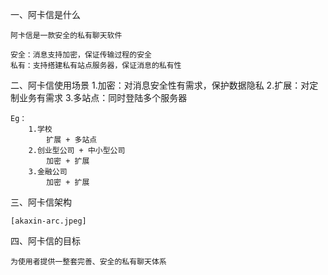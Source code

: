一、阿卡信是什么

	阿卡信是一款安全的私有聊天软件
	
	安全：消息支持加密，保证传输过程的安全
	私有：支持搭建私有站点服务器，保证消息的私有性
	
	
二、阿卡信使用场景
	1.加密：对消息安全性有需求，保护数据隐私
	2.扩展：对定制业务有需求
	3.多站点：同时登陆多个服务器
	
	Eg：
		1.学校
			扩展 + 多站点
		2.创业型公司 + 中小型公司
			加密 + 扩展
		3.金融公司
			加密 + 扩展


三、阿卡信架构

	[akaxin-arc.jpeg]


四、阿卡信的目标
	
	为使用者提供一整套完善、安全的私有聊天体系

	